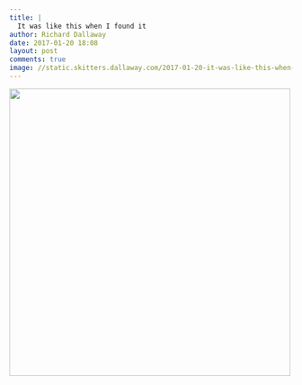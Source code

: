 ```yaml
---
title: |
  It was like this when I found it
author: Richard Dallaway
date: 2017-01-20 18:08
layout: post
comments: true
image: //static.skitters.dallaway.com/2017-01-20-it-was-like-this-when-i-found-it-thumb-FullSizeRender.jpg
---
```


<div>
        <a href="//static.skitters.dallaway.com/2017-01-20-it-was-like-this-when-i-found-it-fullsize-FullSizeRender.jpg">
          <img src="//static.skitters.dallaway.com/2017-01-20-it-was-like-this-when-i-found-it-thumb-FullSizeRender.jpg" width="500" height="511"/>
        </a>
      </div>


  
      